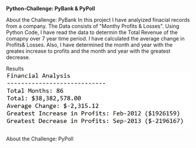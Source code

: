**Python-Challenge: PyBank &amp; PyPoll**

About the Challenge: PyBank 
    In this project I have analyized finacial records from a company. The Data consists of "Monthy Profits & Losses". Using Python Code, I have read the data to determin the Total Revenue of the comapny over 7 year time period. I have calculated the average change in Profits& Losses. Also, I have determined the month and year with the greates increase to profits and the month and year with the greatest decrease. 
    
Results
![PyBank Results](PyBank/Analysis/PyBankResults.jpg)



About the Challenge: PyPoll
